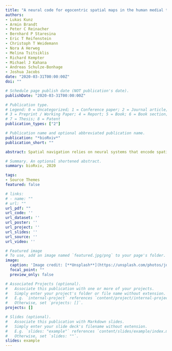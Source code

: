 ```yaml
---
title: "A neural code for egocentric spatial maps in the human medial temporal lobe"
authors:
- Lukas Kunz
- Armin Brandt
- Peter C Reinacher
- Bernhard P Staresina
- Eric T Reifenstein
- Christoph T Weidemann
- Nora A Herweg
- Melina Tsitsiklis
- Richard Kempter
- Michael J Kahana
- Andreas Schulze-Bonhage
- Joshua Jacobs
date: "2020-03-31T00:00:00Z"
doi: ""

# Schedule page publish date (NOT publication's date).
publishDate: "2020-03-31T00:00:00Z"

# Publication type.
# Legend: 0 = Uncategorized; 1 = Conference paper; 2 = Journal article;
# 3 = Preprint / Working Paper; 4 = Report; 5 = Book; 6 = Book section;
# 7 = Thesis; 8 = Patent
publication_types: ["2"]

# Publication name and optional abbreviated publication name.
publication: "*bioRxiv*"
publication_short: ""

abstract: Spatial navigation relies on neural systems that encode spatial information relative to the external world or relative to the navigating organism. Ever since the proposal of cognitive maps, the neuroscience of spatial navigation has focused on allocentric (world-referenced) representations such as place cells. Here, using single-neuron recordings during virtual navigation, we reveal a neural code for egocentric (self-centered) spatial information in humans: anchor cells represent egocentric directions towards proximal anchor points located in the environmental center or periphery. Anchor cells were abundant in parahippocampal cortex, supported full vectorial representations of egocentric space, and were integrated into a neural memory network. Anchor cells may thus facilitate egocentric navigation strategies, assist in transforming percepts into allocentric spatial representations, and may underlie the first-person perspective in episodic memories.

# Summary. An optional shortened abstract.
summary: bioRxiv, 2020

tags:
- Source Themes
featured: false

# links:
# - name: ""
# url: ""
url_pdf: ""
url_code: ''
url_dataset: ''
url_poster: ''
url_project: ''
url_slides: ''
url_source: ''
url_video: ''

# Featured image
# To use, add an image named `featured.jpg/png` to your page's folder. 
image:
  caption: 'Image credit: [**Unsplash**](https://unsplash.com/photos/jdD8gXaTZsc)'
  focal_point: ""
  preview_only: false

# Associated Projects (optional).
#   Associate this publication with one or more of your projects.
#   Simply enter your project's folder or file name without extension.
#   E.g. `internal-project` references `content/project/internal-project/index.md`.
#   Otherwise, set `projects: []`.
projects: []

# Slides (optional).
#   Associate this publication with Markdown slides.
#   Simply enter your slide deck's filename without extension.
#   E.g. `slides: "example"` references `content/slides/example/index.md`.
#   Otherwise, set `slides: ""`.
slides: example
---
```

